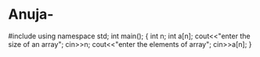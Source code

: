 # Anuja-
#include<iostream>
using namespace std;
int main();
{
int n;
int a[n];
cout<<"enter the size of an array";
cin>>n;
cout<<"enter the elements of array";
cin>>a[n];
}
